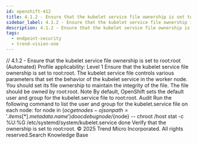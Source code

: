 ```yaml
---
id: openshift-412
title: 4.1.2 - Ensure that the kubelet service file ownership is set to root:root (Automated)
sidebar_label: 4.1.2 - Ensure that the kubelet service file ownership is set to root:root (Automated)
description: 4.1.2 - Ensure that the kubelet service file ownership is set to root:root (Automated)
tags:
  - endpoint-security
  - trend-vision-one
---
```


/*<![CDATA[*/ $('#title').html($('meta[name=map-description]').attr('content')); /*]]>*/ 4.1.2 - Ensure that the kubelet service file ownership is set to root:root (Automated) Profile applicability: Level 1 Ensure that the kubelet service file ownership is set to root:root. The kubelet service file controls various parameters that set the behavior of the kubelet service in the worker node. You should set its file ownership to maintain the integrity of the file. The file should be owned by root:root. Note By default, OpenShift sets the default user and group for the kubelet.service file to root:root. Audit Run the following command to list the user and group for the kubelet.service file on each node: for node in $(oc get nodes -o jsonpath='{.items[*].metadata.name}') do oc debug node/${node} -- chroot /host stat -c %U:%G /etc/systemd/system/kubelet.service done Verify that the ownership is set to root:root. © 2025 Trend Micro Incorporated. All rights reserved.Search Knowledge Base